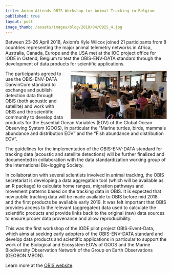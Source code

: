 ```yaml
---
title: Axiom Attends OBIS Workshop for Animal Tracking in Belgium
published: true
layout: post
image_thumb: /assets/images/blog/2018/04/OBIS_4.jpg
---
```


Between 23-26 April 2018, Axiom’s Kyle Wilcox joined 21 participants from 8 countries representing the major animal telemetry networks in Africa, Australia, Canada, Europe and the USA met at the IOC project office for IODE in Ostend, Belgium to test the OBIS-ENV-DATA standard through the development of data products for scientific applications. 
 
<img src="/assets/images/blog/2018/04/obis_1.jpg" class="pull-right" style="width: 300px; float:right !important; padding-left: 20px;" />
 
The participants agreed to use the OBIS-ENV-DATA DarwinCore standard to exchange and publish detection data through OBIS (both acoustic and satellite) and work with OBIS and the scientific community to develop data products for the Essential Ocean Variables (EOV) of the Global Ocean Observing System (GOOS), in particular the “Marine turtles, birds, mammals abundance and distribution EOV” and the “Fish abundance and distribution EOV”.
 
The guidelines for the implementation of the OBIS-ENV-DATA standard for tracking data (acoustic and satellite detections) will be further finalized and documented in collaboration with the data standardization working group of the International Bio-logging Society. 
 
In collaboration with several scientists involved in animal tracking, the OBIS secretariat is developing a data aggregation tool (which will be available as an R package) to calculate home ranges, migration pathways and movement patterns based on the tracking data in OBIS. It is expected that new public tracking data will be made available to OBIS before mid 2018 and the first products be available early 2019. It was felt important that OBIS provides access to the relevant (aggregated) data used to calculate the scientific products and provide links back to the original (raw) data sources to ensure proper data provenance and allow reproducibility.
 
This was the first workshop of the IODE pilot project OBIS-Event-Data, which aims at seeking early adopters of the OBIS-ENV-DATA standard and develop data products and scientific applications in particular to support the work of the Biological and Ecosystem EOVs of GOOS and the Marine Biodiversity Observation Network of the Group on Earth Observations (GEOBON MBON). 

Learn more at the [OBIS website](http://iobis.org/).

